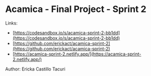 # Acamica - Final Project - Sprint 2

Links:

- [https://codesandbox.io/s/acamica-sprint-2-bb1dd](https://codesandbox.io/s/acamica-sprint-2-bb1dd)
- [https://github.com/erickact/acamica-sprint-2](https://github.com/erickact/acamica-sprint-2)
- [https://acamica-sprint-2.netlify.app/](https://acamica-sprint-2.netlify.app/)

Author: Ericka Castillo Tacuri
